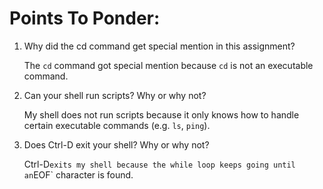 Points To Ponder:
=================

1. Why did the cd command get special mention in 
this assignment? 

    The `cd` command got special mention because `cd` is not an executable command.  

2. Can your shell run scripts? Why or why not? 

    My shell does not run scripts because it only knows how to handle certain executable 
    commands (e.g. `ls`, `ping`).

3. Does Ctrl-D exit your shell? Why or why not? 
    
    Ctrl-D` exits my shell because the while loop keeps going until an `EOF`
	character is found.
